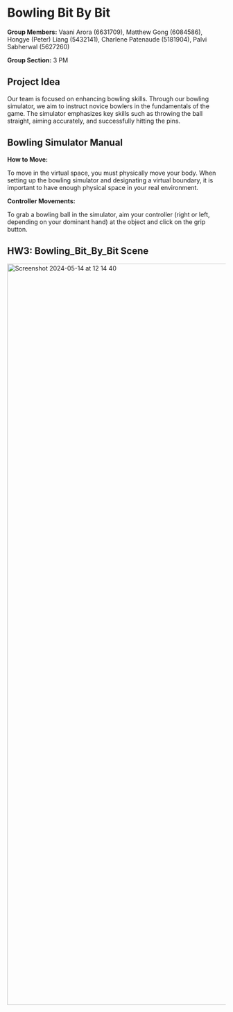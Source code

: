 # Bowling Bit By Bit

**Group Members:** Vaani Arora (6631709), Matthew Gong (6084586), Hongye (Peter) Liang (5432141), Charlene Patenaude (5181904), Palvi Sabherwal (5627260)

**Group Section:** 3 PM

## Project Idea
Our team is focused on enhancing bowling skills. Through our bowling simulator, we aim to instruct novice bowlers in the fundamentals of the game. The simulator emphasizes key skills such as throwing the ball straight, aiming accurately, and successfully hitting the pins.

## Bowling Simulator Manual
**How to Move:** 

To move in the virtual space, you must physically move your body. When setting up the bowling simulator and designating a virtual boundary, it is important to have enough physical space in your real environment.

**Controller Movements:**

To grab a bowling ball in the simulator, aim your controller (right or left, depending on your dominant hand) at the object and click on the grip button. 

## HW3: Bowling_Bit_By_Bit Scene
<img width="1710" alt="Screenshot 2024-05-14 at 12 14 40" src="https://github.com/vaaniarora/Bowling_Bit_By_Bit/assets/91294025/5d9bd7e1-8df2-4f7c-89f6-18ffb8c7d86c">
